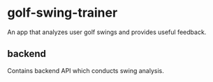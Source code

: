 # golf-swing-trainer
An app that analyzes user golf swings and provides useful feedback.

## backend ##
Contains backend API which conducts swing analysis.

